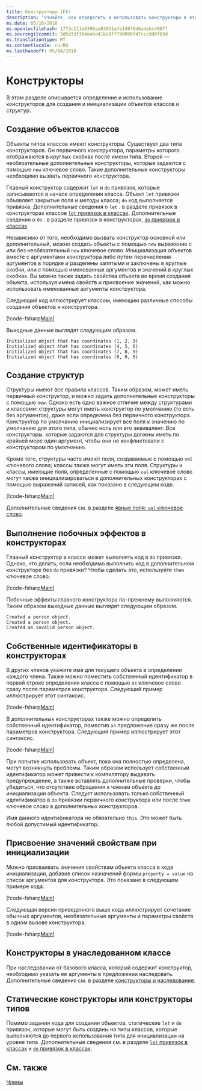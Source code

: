 ```yaml
---
title: Конструкторы (F#)
description: 'Узнайте, как определить и использовать конструкторы в языке F # для создания и инициализации объектов классов и структур.'
ms.date: 05/16/2016
ms.openlocfilehash: 1773c111e0398aa83951afe14979d8a4ebc4907f
ms.sourcegitcommit: 3d5d33f384eeba41b2dff79d096f47ccc8d8f03d
ms.translationtype: MT
ms.contentlocale: ru-RU
ms.lasthandoff: 05/04/2018
---
```

# <a name="constructors"></a>Конструкторы

В этом разделе описывается определение и использование конструкторов для создания и инициализации объектов классов и структур.


## <a name="construction-of-class-objects"></a>Создание объектов классов
Объекты типов классов имеют конструкторы. Существует два типа конструкторов. Он первичного конструктора, параметры которого отображаются в круглых скобках после имени типа. Второй — необязательные дополнительные конструкторы, которые задаются с помощью `new` ключевое слово. Такие дополнительные конструкторы необходимо вызвать первичного конструктора.

Главный конструктор содержит `let` и `do` привязок, которые записываются в начале определения класса. Объект `let` привязки объявляет закрытые поля и методы класса; `do` код выполняется привязка. Дополнительные сведения о `let` . в разделе привязок в конструкторах классов [ `let` привязок в классах](let-bindings-in-classes.md). Дополнительные сведения о `do` . в разделе привязок в конструкторах, [ `do` привязок в классах](do-bindings-in-classes.md).

Независимо от того, необходимо вызвать конструктор основной или дополнительный, можно создать объекты с помощью `new` выражение с или без необязательный `new` ключевое слово. Инициализация объектов вместе с аргументами конструктора либо путем перечисления аргументов в порядке и разделены запятыми и заключены в круглые скобки, или с помощью именованных аргументов и значений в круглых скобках. Вы можно также задать свойства объекта во время создания объекта, используя имена свойств и присвоение значений, как можно использовать именованные аргументы конструктора.

Следующий код иллюстрирует классом, имеющим различные способы создания объектов и конструктора.

[!code-fsharp[Main](../../../../samples/snippets/fsharp/lang-ref-2/snippet3501.fs)]

Выходные данные выглядят следующим образом.

```console
Initialized object that has coordinates (1, 2, 3)
Initialized object that has coordinates (4, 5, 6)
Initialized object that has coordinates (7, 8, 9)
Initialized object that has coordinates (0, 0, 0)
```

## <a name="construction-of-structures"></a>Создание структур
Структуры имеют все правила классов. Таким образом, может иметь первичный конструктор, и можно задать дополнительные конструкторы с помощью `new`. Однако есть одно важное отличие между структурами и классами: структуры могут иметь конструктор по умолчанию (то есть без аргументов), даже если определена без первичного конструктора. Конструктор по умолчанию инициализирует все поля к значению по умолчанию для этого типа, обычно ноль или его эквивалент. Все конструкторы, которые задаются для структуры должны иметь по крайней мере один аргумент, чтобы они не конфликтовали с конструктором по умолчанию.

Кроме того, структуры часто имеют поля, создаваемые с помощью `val` ключевого слова; классы также могут иметь эти поля. Структуры и классы, имеющие поля, определенные с помощью `val` ключевое слово могут также инициализироваться в дополнительных конструкторах с помощью выражений записей, как показано в следующем коде.

[!code-fsharp[Main](../../../../samples/snippets/fsharp/lang-ref-2/snippet3502.fs)]

Дополнительные сведения см. в разделе [явные поля: `val` ключевое слово](explicit-fields-the-val-keyword.md).


## <a name="executing-side-effects-in-constructors"></a>Выполнение побочных эффектов в конструкторах
Главный конструктор в классе может выполнять код в `do` привязки. Однако, что делать, если необходимо выполнить код в дополнительном конструкторе без `do` привязки? Чтобы сделать это, используйте `then` ключевое слово.

[!code-fsharp[Main](../../../../samples/snippets/fsharp/lang-ref-2/snippet3503.fs)]

Побочные эффекты главного конструктора по-прежнему выполняются. Таким образом выходные данные выглядят следующим образом.

```console
Created a person object.
Created a person object.
Created an invalid person object.
```

## <a name="self-identifiers-in-constructors"></a>Собственные идентификаторы в конструкторах
В других членов укажите имя для текущего объекта в определении каждого члена. Также можно поместить собственный идентификатор в первой строке определения класса с помощью `as` ключевое слово сразу после параметров конструктора. Следующий пример иллюстрирует этот синтаксис.

[!code-fsharp[Main](../../../../samples/snippets/fsharp/lang-ref-2/snippet3504.fs)]

В дополнительных конструкторах также можно определить собственный идентификатор, поместив `as` предложение сразу же после параметров конструктора. Следующий пример иллюстрирует этот синтаксис.

[!code-fsharp[Main](../../../../samples/snippets/fsharp/lang-ref-2/snippet3505.fs)]

При попытке использовать объект, пока она полностью определена, могут возникнуть проблемы. Таким образом использует собственный идентификатор может привести к компилятору выдавать предупреждение, а также вставлять дополнительные проверки, чтобы убедиться, что отсутствие обращения к членам объекта до инициализации объекта. Следует использовать только собственный идентификатор в `do` привязки первичного конструктора или после `then` ключевое слово в дополнительных конструкторов.

Имя данного идентификатора не обязательно `this`. Это может быть любой допустимый идентификатор.


## <a name="assigning-values-to-properties-at-initialization"></a>Присвоение значений свойствам при инициализации
Можно присваивать значения свойствам объекта класса в коде инициализации, добавив список назначений формы `property = value` на список аргументов для конструктора. Это показано в следующем примере кода.

[!code-fsharp[Main](../../../../samples/snippets/fsharp/lang-ref-2/snippet3506.fs)]

Следующая версия приведенного выше кода иллюстрирует сочетание обычных аргументов, необязательные аргументы и параметры свойств в одном вызове конструктора.

[!code-fsharp[Main](../../../../samples/snippets/fsharp/lang-ref-2/snippet3507.fs)]
    
## <a name="constructors-in-inherited-class"></a>Конструкторы в унаследованном классе
При наследовании от базового класса, который содержит конструктор, необходимо указать ее аргументы в предложении наследовать. Дополнительные сведения см. в разделе [конструкторы и наследование](../inheritance.md#constructors-and-inheritance).

## <a name="static-constructors-or-type-constructors"></a>Статические конструкторы или конструкторы типов
Помимо задания кода для создания объектов, статические `let` и `do` привязок, которые могут быть созданы на типы классов, которые выполняются до первого использования типа для инициализации на уровне типа. Дополнительные сведения см. в разделе [ `let` привязок в классах](let-bindings-in-classes.md) и [ `do` привязок в классах](do-bindings-in-classes.md).

## <a name="see-also"></a>См. также
[Члены](index.md)
